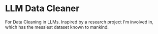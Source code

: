 # LLM Data Cleaner
For Data Cleaning in LLMs. Inspired by a research project I'm involved in, which has the messiest dataset known to mankind.